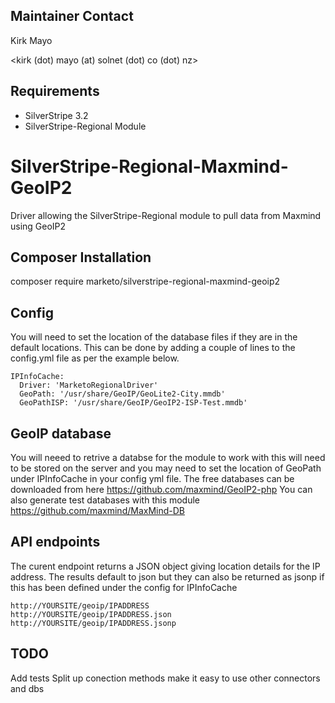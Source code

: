 ## Maintainer Contact

Kirk Mayo

<kirk (dot) mayo (at) solnet (dot) co (dot) nz>

## Requirements

* SilverStripe 3.2
* SilverStripe-Regional Module

# SilverStripe-Regional-Maxmind-GeoIP2

Driver allowing the SilverStripe-Regional module to pull data from Maxmind using GeoIP2


## Composer Installation

  composer require marketo/silverstripe-regional-maxmind-geoip2

## Config

You will need to set the location of the database files if they are in the default locations.
This can be done by adding a couple of lines to the config.yml file as per the example below.

```
IPInfoCache:
  Driver: 'MarketoRegionalDriver'
  GeoPath: '/usr/share/GeoIP/GeoLite2-City.mmdb'
  GeoPathISP: '/usr/share/GeoIP/GeoIP2-ISP-Test.mmdb'
```

## GeoIP database

You will neeed to retrive a databse for the module to work with this will need to be stored
on the server and you may need to set the location of GeoPath under IPInfoCache in your config yml file.
The free databases can be downloaded from here <https://github.com/maxmind/GeoIP2-php>
You can also generate test databases with this module <https://github.com/maxmind/MaxMind-DB>

## API endpoints

The curent endpoint returns a JSON object giving location details for the IP address.
The results default to json but they can also be returned as jsonp if this has been defined under
the config for IPInfoCache

```
http://YOURSITE/geoip/IPADDRESS
http://YOURSITE/geoip/IPADDRESS.json
http://YOURSITE/geoip/IPADDRESS.jsonp
```

## TODO

Add tests
Split up conection methods make it easy to use other connectors and dbs
